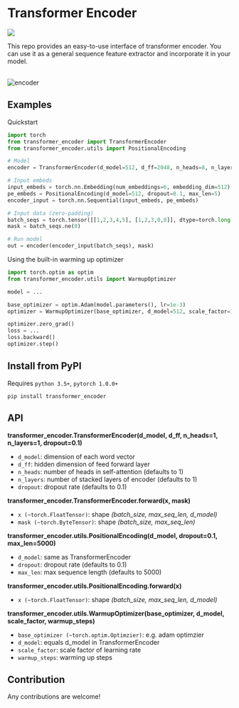 # Transformer Encoder
<p>
    <img src="https://img.shields.io/travis/com/guocheng2018/transformer-encoder" />
</p>
This repo provides an easy-to-use interface of transformer encoder. You can use it as a general sequence feature extractor and incorporate it in 
your model.<br><br>
<p>
    <img src="https://i.ibb.co/YhR6wWf/encoder.png" alt="encoder" border="0" />
</p>

## Examples

Quickstart
```python
import torch
from transformer_encoder import TransformerEncoder
from transformer_encoder.utils import PositionalEncoding

# Model
encoder = TransformerEncoder(d_model=512, d_ff=2048, n_heads=8, n_layers=6, dropout=0.1)

# Input embeds
input_embeds = torch.nn.Embedding(num_embeddings=6, embedding_dim=512)
pe_embeds = PositionalEncoding(d_model=512, dropout=0.1, max_len=5)
encoder_input = torch.nn.Sequential(input_embeds, pe_embeds)

# Input data (zero-padding)
batch_seqs = torch.tensor([[1,2,3,4,5], [1,2,3,0,0]], dtype=torch.long)
mask = batch_seqs.ne(0)

# Run model
out = encoder(encoder_input(batch_seqs), mask)
```

Using the built-in warming up optimizer 
```python
import torch.optim as optim
from transformer_encoder.utils import WarmupOptimizer

model = ...

base_optimizer = optim.Adam(model.parameters(), lr=1e-3)
optimizer = WarmupOptimizer(base_optimizer, d_model=512, scale_factor=1, warmup_steps=100)

optimizer.zero_grad()
loss = ...
loss.backward()
optimizer.step()
```

## Install from PyPI
Requires `python 3.5+`, `pytorch 1.0.0+`
```
pip install transformer_encoder
```

## API

**transformer_encoder.TransformerEncoder(d_model, d_ff, n_heads=1, n_layers=1, dropout=0.1)**

- `d_model`: dimension of each word vector
- `d_ff`: hidden dimension of feed forward layer
- `n_heads`: number of heads in self-attention (defaults to 1)
- `n_layers`: number of stacked layers of encoder (defaults to 1)
- `dropout`: dropout rate (defaults to 0.1)

**transformer_encoder.TransformerEncoder.forward(x, mask)**

- `x (~torch.FloatTensor)`: shape *(batch_size, max_seq_len, d_model)*
- `mask (~torch.ByteTensor)`: shape *(batch_size, max_seq_len)*

**transformer_encoder.utils.PositionalEncoding(d_model, dropout=0.1, max_len=5000)**

- `d_model`: same as TransformerEncoder
- `dropout`: dropout rate (defaults to 0.1)
- `max_len`: max sequence length (defaults to 5000)

**transformer_encoder.utils.PositionalEncoding.forward(x)**

- `x (~torch.FloatTensor)`: shape *(batch_size, max_seq_len, d_model)*

**transformer_encoder.utils.WarmupOptimizer(base_optimizer, d_model, scale_factor, warmup_steps)**

- `base_optimizer (~torch.optim.Optimzier)`: e.g. adam optimzier
- `d_model`: equals d_model in TransformerEncoder
- `scale_factor`: scale factor of learning rate
- `warmup_steps`: warming up steps 


## Contribution
Any contributions are welcome!